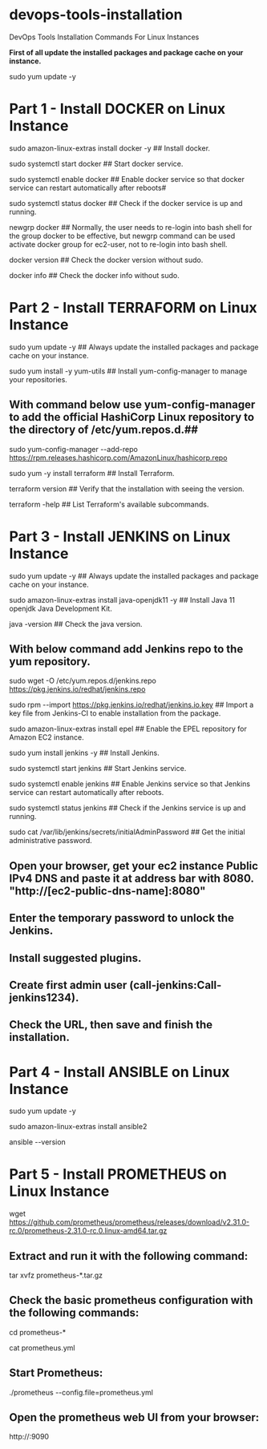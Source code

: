# devops-tools-installation
DevOps Tools Installation Commands For Linux Instances

**First of all update the installed packages and package cache on your instance.**

sudo yum update -y

# Part 1 - Install DOCKER on Linux Instance #

sudo amazon-linux-extras install docker -y                     ## Install docker.

sudo systemctl start docker                                    ## Start docker service.

sudo systemctl enable docker                                   ## Enable docker service so that docker service can restart automatically after reboots#

sudo systemctl status docker                                   ## Check if the docker service is up and running.

newgrp docker                                                 ## Normally, the user needs to re-login into bash shell for the group docker to be effective, 
                                                                 but newgrp command can be used activate docker group for ec2-user, not to re-login into bash shell. 


docker version                                                 ## Check the docker version without sudo.   

docker info                                                    ## Check the docker info without sudo.



# Part 2 - Install TERRAFORM on Linux Instance #

sudo yum update -y                                            ## Always update the installed packages and package cache on your instance. 

sudo yum install -y yum-utils                                 ## Install yum-config-manager to manage your repositories.


## With command below use yum-config-manager to add the official HashiCorp Linux repository to the directory of /etc/yum.repos.d.##

sudo yum-config-manager --add-repo https://rpm.releases.hashicorp.com/AmazonLinux/hashicorp.repo

sudo yum -y install terraform                                       ## Install Terraform.

terraform version                                                   ## Verify that the installation with seeing the version.

terraform -help                                                     ## List Terraform's available subcommands.



# Part 3 - Install JENKINS on Linux Instance #

sudo yum update -y                                                  ## Always update the installed packages and package cache on your instance.

sudo amazon-linux-extras install java-openjdk11 -y                  ## Install Java 11 openjdk Java Development Kit.

java -version                                                       ## Check the java version. 

## With below command add Jenkins repo to the yum repository.

sudo wget -O /etc/yum.repos.d/jenkins.repo https://pkg.jenkins.io/redhat/jenkins.repo   


sudo rpm --import https://pkg.jenkins.io/redhat/jenkins.io.key      ## Import a key file from Jenkins-CI to enable installation from the package. 

sudo amazon-linux-extras install epel                               ## Enable the EPEL repository for Amazon EC2 instance.   

sudo yum install jenkins -y                                         ## Install Jenkins.

sudo systemctl start jenkins                                        ## Start Jenkins service.

sudo systemctl enable jenkins                                       ## Enable Jenkins service so that Jenkins service can restart automatically after reboots.

sudo systemctl status jenkins                                       ## Check if the Jenkins service is up and running.  

sudo cat /var/lib/jenkins/secrets/initialAdminPassword              ## Get the initial administrative password. 

## Open your browser, get your ec2 instance Public IPv4 DNS and paste it at address bar with 8080. "http://[ec2-public-dns-name]:8080"

## Enter the temporary password to unlock the Jenkins.

## Install suggested plugins.

## Create first admin user (call-jenkins:Call-jenkins1234).

## Check the URL, then save and finish the installation.



# Part 4 - Install ANSIBLE on Linux Instance #

sudo yum update -y

sudo amazon-linux-extras install ansible2

ansible --version



# Part 5 - Install PROMETHEUS on Linux Instance #

wget https://github.com/prometheus/prometheus/releases/download/v2.31.0-rc.0/prometheus-2.31.0-rc.0.linux-amd64.tar.gz

## Extract and run it with the following command: 

tar xvfz prometheus-*.tar.gz

## Check the basic prometheus configuration with the following commands: 

cd prometheus-*

cat prometheus.yml

## Start Prometheus: 

./prometheus --config.file=prometheus.yml

## Open the prometheus web UI from your browser:

http://<public ip of the ec2>:9090
